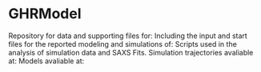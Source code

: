 # GHRModel
Repository for data and supporting files for: 
Including the input and start files for the reported modeling and simulations of: 
Scripts used in the analysis of simulation data and SAXS Fits.
Simulation trajectories avaliable at:
Models avaliable at:
